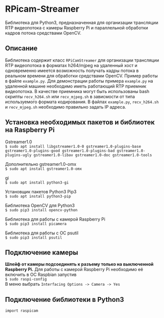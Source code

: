 # RPicam-Streamer
Библиотека для Python3, предназначенная для организации трансляции RTP видеопотока с камеры Raspberry Pi и параллельной обработки кадров потока средствами OpenCV.

## Описание
Библиотека содержит класс `RPiCamStreamer` для организации трансляции RTP видеопотока в форматах h264/mjpeg на удаленный хост и одновременно имеется возможность получать кадры потока в реальном времени для обработки средствами OpenCV.
Пример работы в файле `example.py`.
Для демонстрации работы примера `example.py` на удаленной машине необходимо иметь работающий RTP приемник видеопотока. В качестве приемника могут быть использованы bash скрипты `recv_h264.sh` или `recv_mjpeg.sh` в зависмости от типа используемого формата кодирования. В файлах `example.py`, `recv_h264.sh` и `recv_mjpeg.sh` необходимо правильно задать IP адреса.

## Установка необходимых пакетов и библиотек на Raspberry Pi
Gstreamer1.0  
```$ sudo apt install libgstreamer1.0-0 gstreamer1.0-plugins-base gstreamer1.0-plugins-good gstreamer1.0-plugins-bad gstreamer1.0-plugins-ugly gstreamer1.0-libav gstreamer1.0-doc gstreamer1.0-tools```

Дополнительно gstreamer1.0-omx  
```$ sudo apt install gstreamer1.0-omx```

gi  
```$ sudo apt install python3-gi```

Установщик пакетов Python3 Pip3  
```$ sudo apt install python3-pip```

Библиотека OpenCV для Python3  
```$ sudo pip3 install opencv-python```

Библиотека для работы с камерой Raspberry Pi  
```$ sudo pip3 install picamera```

Библиотека для работы с ОС psutil  
```$ sudo pip3 install psutil```

## Подключение камеры

**Шлейф от камеры подсоединять к разъему только на выключенной Raspberry Pi.** Для работы с камерой Raspberry Pi необходимо её включить в ОС Raspbian запустив  
```$ sudo raspi-config```  
В меню выбрать `Interfacing Options -> Camera -> Yes`

## Подключение библиотеки в Python3
```import raspicam```
